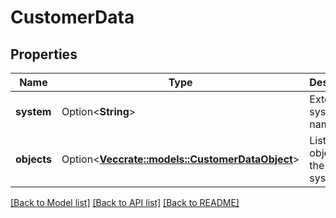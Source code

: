 # CustomerData

## Properties

Name | Type | Description | Notes
------------ | ------------- | ------------- | -------------
**system** | Option<**String**> | External system name. | [optional]
**objects** | Option<[**Vec<crate::models::CustomerDataObject>**](CustomerDataObject.md)> | List of objects in the external system. | [optional]

[[Back to Model list]](../README.md#documentation-for-models) [[Back to API list]](../README.md#documentation-for-api-endpoints) [[Back to README]](../README.md)


